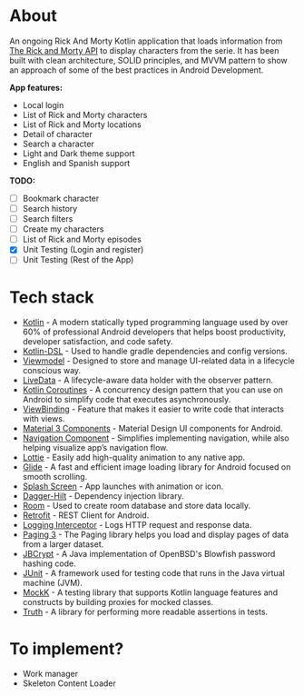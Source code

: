 # About

An ongoing Rick And Morty Kotlin application that loads information from [The Rick and Morty API](https://rickandmortyapi.com/) to display characters from the serie. It has been built with clean architecture, SOLID principles, and MVVM pattern to show an approach of some of the best practices in Android Development.

**App features:**
- Local login
- List of Rick and Morty characters
- List of Rick and Morty locations
- Detail of character
- Search a character
- Light and Dark theme support
- English and Spanish support

**TODO:**
- [ ] Bookmark character
- [ ] Search history
- [ ] Search filters
- [ ] Create my characters
- [ ] List of Rick and Morty episodes
- [X] Unit Testing (Login and register)
- [ ] Unit Testing (Rest of the App)

# Tech stack

- [Kotlin](https://developer.android.com/kotlin) - A modern statically typed programming language used by over 60% of professional Android developers that helps boost productivity, developer satisfaction, and code safety.
- [Kotlin-DSL](https://docs.gradle.org/current/userguide/kotlin_dsl.html) - Used to handle gradle dependencies and config versions.
- [Viewmodel](https://developer.android.com/topic/libraries/architecture/viewmodel) - Designed to store and manage UI-related data in a lifecycle conscious way.
- [LiveData](https://developer.android.com/topic/libraries/architecture/livedata) - A lifecycle-aware data holder with the observer pattern.
- [Kotlin Coroutines](https://developer.android.com/kotlin/coroutines) - A concurrency design pattern that you can use on Android to simplify code that executes asynchronously.
- [ViewBinding](https://developer.android.com/topic/libraries/view-binding) - Feature that makes it easier to write code that interacts with views.
- [Material 3 Components](https://m3.material.io/components) - Material Design UI components for Android.
- [Navigation Component](https://developer.android.com/guide/navigation) - Simplifies implementing navigation, while also helping visualize app’s navigation flow.
- [Lottie](https://airbnb.design/lottie/) - Easily add high-quality animation to any native app.
- [Glide](https://bumptech.github.io/glide/) - A fast and efficient image loading library for Android focused on smooth scrolling.
- [Splash Screen](https://developer.android.com/develop/ui/views/launch/splash-screen) - App launches with animation or icon.
- [Dagger-Hilt](https://developer.android.com/training/dependency-injection/hilt-android) - Dependency injection library.
- [Room](https://developer.android.com/topic/libraries/architecture/room) - Used to create room database and store data locally.
- [Retrofit](https://github.com/square/retrofit) - REST Client for Android.
- [Logging Interceptor](https://github.com/square/okhttp/tree/master/okhttp-logging-interceptor) - Logs HTTP request and response data.
- [Paging 3](https://developer.android.com/topic/libraries/architecture/paging/v3-overview) - The Paging library helps you load and display pages of data from a larger dataset.
- [JBCrypt](https://github.com/jeremyh/jBCrypt) - A Java implementation of OpenBSD's Blowfish password hashing code.
- [JUnit](https://developer.android.com/training/testing/local-tests) -  A framework used for testing code that runs in the Java virtual machine (JVM).
- [MockK](https://mockk.io/) - A testing library that supports Kotlin language features and constructs by building proxies for mocked classes.
- [Truth](https://truth.dev/) - A library for performing more readable assertions in tests.  

# To implement?

- Work manager
- Skeleton Content Loader
